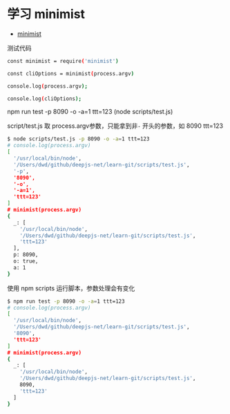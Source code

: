 # 学习 minimist

- [minimist](https://www.npmjs.com/package/minimist)

测试代码

```bash
const minimist = require('minimist')

const cliOptions = minimist(process.argv)

console.log(process.argv);

console.log(cliOptions);
```

npm run test -p 8090 -o -a=1 ttt=123 (node scripts/test.js)

script/test.js 取 process.argv参数，只能拿到非`-` 开头的参数，如 8090 ttt=123

```bash
$ node scripts/test.js -p 8090 -o -a=1 ttt=123
# console.log(process.argv)
[
  '/usr/local/bin/node',
  '/Users/dwd/github/deepjs-net/learn-git/scripts/test.js',
  '-p',
  '8090',
  '-o',
  '-a=1',
  'ttt=123'
]
# minimist(process.argv)
{
  _: [
    '/usr/local/bin/node',
    '/Users/dwd/github/deepjs-net/learn-git/scripts/test.js',
    'ttt=123'
  ],
  p: 8090,
  o: true,
  a: 1
}
```

使用 npm scripts 运行脚本，参数处理会有变化

```bash
$ npm run test -p 8090 -o -a=1 ttt=123
# console.log(process.argv)
[
  '/usr/local/bin/node',
  '/Users/dwd/github/deepjs-net/learn-git/scripts/test.js',
  '8090',
  'ttt=123'
]
# minimist(process.argv)
{
  _: [
    '/usr/local/bin/node',
    '/Users/dwd/github/deepjs-net/learn-git/scripts/test.js',
    8090,
    'ttt=123'
  ]
}
```
